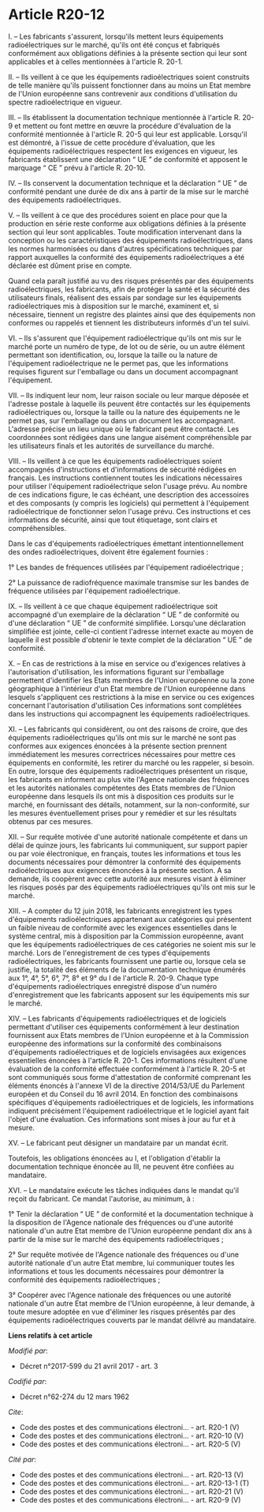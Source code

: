 # Article R20-12

I. – Les fabricants s'assurent, lorsqu'ils mettent leurs équipements radioélectriques sur le marché, qu'ils ont été conçus et
fabriqués conformément aux obligations définies à la présente section qui leur sont applicables et à celles mentionnées à
l'article R. 20-1.

II. – Ils veillent à ce que les équipements radioélectriques soient construits de telle manière qu'ils puissent fonctionner
dans au moins un Etat membre de l'Union européenne sans contrevenir aux conditions d'utilisation du spectre radioélectrique
en vigueur.

III. – Ils établissent la documentation technique mentionnée à l'article R. 20-9 et mettent ou font mettre en œuvre la
procédure d'évaluation de la conformité mentionnée à l'article R. 20-5 qui leur est applicable. Lorsqu'il est démontré, à
l'issue de cette procédure d'évaluation, que les équipements radioélectriques respectent les exigences en vigueur, les
fabricants établissent une déclaration “ UE ” de conformité et apposent le marquage “ CE ” prévu à l'article R. 20-10.

IV. – Ils conservent la documentation technique et la déclaration “ UE ” de conformité pendant une durée de dix ans à partir
de la mise sur le marché des équipements radioélectriques.

V. – Ils veillent à ce que des procédures soient en place pour que la production en série reste conforme aux obligations
définies à la présente section qui leur sont applicables. Toute modification intervenant dans la conception ou les
caractéristiques des équipements radioélectriques, dans les normes harmonisées ou dans d'autres spécifications techniques par
rapport auxquelles la conformité des équipements radioélectriques a été déclarée est dûment prise en compte.

Quand cela paraît justifié au vu des risques présentés par des équipements radioélectriques, les fabricants, afin de protéger
la santé et la sécurité des utilisateurs finals, réalisent des essais par sondage sur les équipements radioélectriques mis à
disposition sur le marché, examinent et, si nécessaire, tiennent un registre des plaintes ainsi que des équipements non
conformes ou rappelés et tiennent les distributeurs informés d'un tel suivi.

VI. – Ils s'assurent que l'équipement radioélectrique qu'ils ont mis sur le marché porte un numéro de type, de lot ou de
série, ou un autre élément permettant son identification, ou, lorsque la taille ou la nature de l'équipement radioélectrique
ne le permet pas, que les informations requises figurent sur l'emballage ou dans un document accompagnant l'équipement.

VII. – Ils indiquent leur nom, leur raison sociale ou leur marque déposée et l'adresse postale à laquelle ils peuvent être
contactés sur les équipements radioélectriques ou, lorsque la taille ou la nature des équipements ne le permet pas, sur
l'emballage ou dans un document les accompagnant. L'adresse précise un lieu unique où le fabricant peut être contacté. Les
coordonnées sont rédigées dans une langue aisément compréhensible par les utilisateurs finals et les autorités de
surveillance du marché.

VIII. – Ils veillent à ce que les équipements radioélectriques soient accompagnés d'instructions et d'informations de
sécurité rédigées en français. Les instructions contiennent toutes les indications nécessaires pour utiliser l'équipement
radioélectrique selon l'usage prévu. Au nombre de ces indications figure, le cas échéant, une description des accessoires et
des composants (y compris les logiciels) qui permettent à l'équipement radioélectrique de fonctionner selon l'usage prévu.
Ces instructions et ces informations de sécurité, ainsi que tout étiquetage, sont clairs et compréhensibles.

Dans le cas d'équipements radioélectriques émettant intentionnellement des ondes radioélectriques, doivent être également
fournies :

1° Les bandes de fréquences utilisées par l'équipement radioélectrique ;

2° La puissance de radiofréquence maximale transmise sur les bandes de fréquence utilisées par l'équipement radioélectrique.

IX. – Ils veillent à ce que chaque équipement radioélectrique soit accompagné d'un exemplaire de la déclaration “ UE ” de
conformité ou d'une déclaration “ UE ” de conformité simplifiée. Lorsqu'une déclaration simplifiée est jointe, celle-ci
contient l'adresse internet exacte au moyen de laquelle il est possible d'obtenir le texte complet de la déclaration “ UE ”
de conformité.

X. – En cas de restrictions à la mise en service ou d'exigences relatives à l'autorisation d'utilisation, les informations
figurant sur l'emballage permettent d'identifier les Etats membres de l'Union européenne ou la zone géographique à
l'intérieur d'un Etat membre de l'Union européenne dans lesquels s'appliquent ces restrictions à la mise en service ou ces
exigences concernant l'autorisation d'utilisation Ces informations sont complétées dans les instructions qui accompagnent les
équipements radioélectriques.

XI. – Les fabricants qui considèrent, ou ont des raisons de croire, que des équipements radioélectriques qu'ils ont mis sur
le marché ne sont pas conformes aux exigences énoncées à la présente section prennent immédiatement les mesures correctrices
nécessaires pour mettre ces équipements en conformité, les retirer du marché ou les rappeler, si besoin. En outre, lorsque
des équipements radioélectriques présentent un risque, les fabricants en informent au plus vite l'Agence nationale des
fréquences et les autorités nationales compétentes des Etats membres de l'Union européenne dans lesquels ils ont mis à
disposition ces produits sur le marché, en fournissant des détails, notamment, sur la non-conformité, sur les mesures
éventuellement prises pour y remédier et sur les résultats obtenus par ces mesures.

XII. – Sur requête motivée d'une autorité nationale compétente et dans un délai de quinze jours, les fabricants lui
communiquent, sur support papier ou par voie électronique, en français, toutes les informations et tous les documents
nécessaires pour démontrer la conformité des équipements radioélectriques aux exigences énoncées à la présente section. A sa
demande, ils coopèrent avec cette autorité aux mesures visant à éliminer les risques posés par des équipements
radioélectriques qu'ils ont mis sur le marché.

XIII. – A compter du 12 juin 2018, les fabricants enregistrent les types d'équipements radioélectriques appartenant aux
catégories qui présentent un faible niveau de conformité avec les exigences essentielles dans le système central, mis à
disposition par la Commission européenne, avant que les équipements radioélectriques de ces catégories ne soient mis sur le
marché. Lors de l'enregistrement de ces types d'équipements radioélectriques, les fabricants fournissent une partie ou,
lorsque cela se justifie, la totalité des éléments de la documentation technique énumérés aux 1°, 4°, 5°, 6°, 7°, 8° et 9° du
I de l'article R. 20-9. Chaque type d'équipements radioélectriques enregistré dispose d'un numéro d'enregistrement que les
fabricants apposent sur les équipements mis sur le marché.

XIV. – Les fabricants d'équipements radioélectriques et de logiciels permettant d'utiliser ces équipements conformément à
leur destination fournissent aux Etats membres de l'Union européenne et à la Commission européenne des informations sur la
conformité des combinaisons d'équipements radioélectriques et de logiciels envisagées aux exigences essentielles énoncées à
l'article R. 20-1. Ces informations résultent d'une évaluation de la conformité effectuée conformément à l'article R. 20-5 et
sont communiqués sous forme d'attestation de conformité comprenant les éléments énoncés à l'annexe VI de la directive
2014/53/UE du Parlement européen et du Conseil du 16 avril 2014. En fonction des combinaisons spécifiques d'équipements
radioélectriques et de logiciels, les informations indiquent précisément l'équipement radioélectrique et le logiciel ayant
fait l'objet d'une évaluation. Ces informations sont mises à jour au fur et à mesure.

XV. – Le fabricant peut désigner un mandataire par un mandat écrit.

Toutefois, les obligations énoncées au I, et l'obligation d'établir la documentation technique énoncée au III, ne peuvent
être confiées au mandataire.

XVI. – Le mandataire exécute les tâches indiquées dans le mandat qu'il reçoit du fabricant. Ce mandat l'autorise, au minimum,
à :

1° Tenir la déclaration “ UE ” de conformité et la documentation technique à la disposition de l'Agence nationale des
fréquences ou d'une autorité nationale d'un autre Etat membre de l'Union européenne pendant dix ans à partir de la mise sur
le marché des équipements radioélectriques ;

2° Sur requête motivée de l'Agence nationale des fréquences ou d'une autorité nationale d'un autre Etat membre, lui
communiquer toutes les informations et tous les documents nécessaires pour démontrer la conformité des équipements
radioélectriques ;

3° Coopérer avec l'Agence nationale des fréquences ou une autorité nationale d'un autre Etat membre de l'Union européenne, à
leur demande, à toute mesure adoptée en vue d'éliminer les risques présentés par des équipements radioélectriques couverts
par le mandat délivré au mandataire.

**Liens relatifs à cet article**

_Modifié par_:

  - Décret n°2017-599 du 21 avril 2017 - art. 3

_Codifié par_:

  - Décret n°62-274 du 12 mars 1962

_Cite_:

  - Code des postes et des communications électroni... - art. R20-1 (V)
  - Code des postes et des communications électroni... - art. R20-10 (V)
  - Code des postes et des communications électroni... - art. R20-5 (V)

_Cité par_:

  - Code des postes et des communications électroni... - art. R20-13 (V)
  - Code des postes et des communications électroni... - art. R20-13-1 (T)
  - Code des postes et des communications électroni... - art. R20-21 (V)
  - Code des postes et des communications électroni... - art. R20-9 (V)
